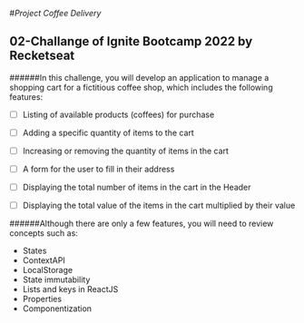 #_Project Coffee Delivery_

## 02-Challange of Ignite Bootcamp 2022 by Recketseat

######In this challenge, you will develop an application to manage a shopping cart for a fictitious coffee shop, which includes the following features:

  - [ ] Listing of available products (coffees) for purchase
  - [ ] Adding a specific quantity of items to the cart
  - [ ] Increasing or removing the quantity of items in the cart
  - [ ] A form for the user to fill in their address
  - [ ] Displaying the total number of items in the cart in the Header
  - [ ] Displaying the total value of the items in the cart multiplied by their value


######Although there are only a few features, you will need to review concepts such as:

- States
- ContextAPI
- LocalStorage
- State immutability
- Lists and keys in ReactJS
- Properties
- Componentization